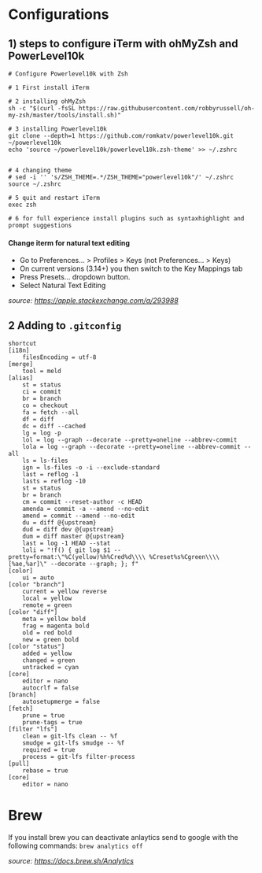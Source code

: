 # Configurations


## 1) steps to configure iTerm with ohMyZsh and PowerLevel10k

````
# Configure Powerlevel10k with Zsh

# 1 First install iTerm

# 2 installing ohMyZsh
sh -c "$(curl -fsSL https://raw.githubusercontent.com/robbyrussell/oh-my-zsh/master/tools/install.sh)"

# 3 installing Powerlevel10k
git clone --depth=1 https://github.com/romkatv/powerlevel10k.git ~/powerlevel10k
echo 'source ~/powerlevel10k/powerlevel10k.zsh-theme' >> ~/.zshrc


# 4 changing theme 
# sed -i '' 's/ZSH_THEME=.*/ZSH_THEME="powerlevel10k"/' ~/.zshrc
source ~/.zshrc

# 5 quit and restart iTerm
exec zsh

# 6 for full experience install plugins such as syntaxhighlight and prompt suggestions

````

#### Change iterm for natural text editing 

- Go to Preferences... > Profiles > Keys (not Preferences... > Keys)
- On current versions (3.14+) you then switch to the Key Mappings tab
- Press Presets... dropdown button.
- Select Natural Text Editing

*source: https://apple.stackexchange.com/a/293988*


## 2 Adding to `.gitconfig`

```
shortcut 
[i18n]
    filesEncoding = utf-8
[merge]
    tool = meld
[alias]
    st = status
    ci = commit
    br = branch
    co = checkout
    fa = fetch --all
    df = diff
    dc = diff --cached
    lg = log -p
    lol = log --graph --decorate --pretty=oneline --abbrev-commit
    lola = log --graph --decorate --pretty=oneline --abbrev-commit --all
    ls = ls-files
    ign = ls-files -o -i --exclude-standard
    last = reflog -1
    lasts = reflog -10
    st = status
    br = branch
    cm = commit --reset-author -c HEAD
    amenda = commit -a --amend --no-edit
    amend = commit --amend --no-edit
    du = diff @{upstream}
    dud = diff dev @{upstream}
    dum = diff master @{upstream}
    last = log -1 HEAD --stat
    loli = "!f() { git log $1 --pretty=format:\"%C(yellow)%h%Cred%d\\\\ %Creset%s%Cgreen\\\\ [%ae,%ar]\" --decorate --graph; }; f"
[color]
    ui = auto
[color "branch"]
    current = yellow reverse
    local = yellow
    remote = green
[color "diff"]
    meta = yellow bold
    frag = magenta bold
    old = red bold
    new = green bold
[color "status"]
    added = yellow
    changed = green
    untracked = cyan
[core]
    editor = nano
    autocrlf = false
[branch]
    autosetupmerge = false
[fetch]
    prune = true
    prune-tags = true
[filter "lfs"]
    clean = git-lfs clean -- %f
    smudge = git-lfs smudge -- %f
    required = true
    process = git-lfs filter-process
[pull]
    rebase = true
[core]
    editor = nano
```


# Brew
If you install brew you can deactivate anlaytics send to google with the following commands:
`brew analytics off`

*source: https://docs.brew.sh/Analytics*


